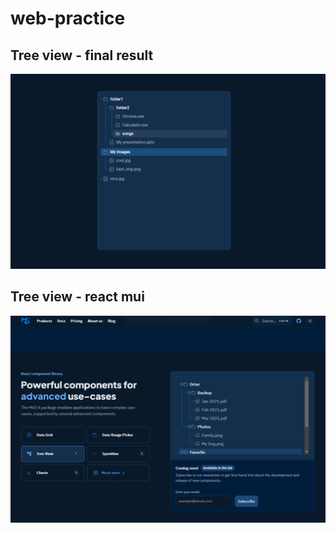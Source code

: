 # web-practice
## Tree view - final result
![Final result](ss/finalResult.png)
## Tree view - react mui
![target](ss/target.png)